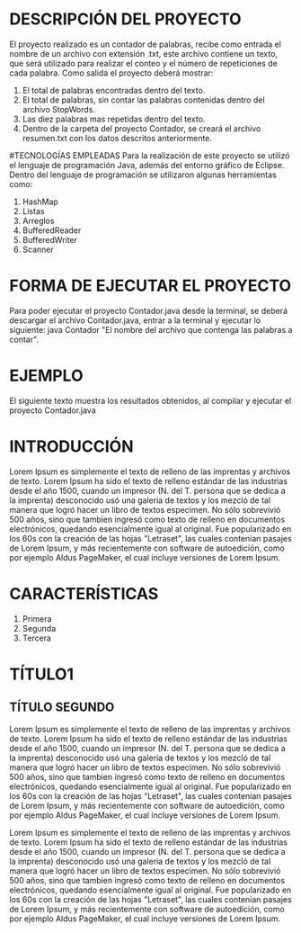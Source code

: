 # DESCRIPCIÓN DEL PROYECTO
El proyecto realizado es un contador de palabras, recibe como entrada el nombre de un archivo con extensión .txt, este archivo contiene un texto, que será utilizado para realizar el conteo y el número de repeticiones de cada palabra.
Como salida el proyecto deberá mostrar:

1. El total de palabras encontradas dentro del texto.
2. El total de palabras, sin contar las palabras contenidas dentro del archivo StopWords.
3. Las diez palabras mas repetidas dentro del texto.
4. Dentro de la carpeta del proyecto Contador, se creará el archivo resumen.txt con los datos descritos anteriormente.

#TECNOLOGÍAS EMPLEADAS
Para la realización de este proyecto se utilizó el lenguaje de programación Java, además del entorno gráfico de Eclipse.
Dentro del lenguaje de programación se utilizaron algunas herramientas como:

1. HashMap
2. Listas
3. Arreglos
4. BufferedReader
5. BufferedWriter
6. Scanner

# FORMA DE EJECUTAR EL PROYECTO
Para poder ejecutar el proyecto Contador.java desde la terminal, se deberá descargar el archivo Contador.java, entrar a la terminal y ejecutar lo siguiente: java Contador "El nombre del archivo que contenga las palabras a contar".

# EJEMPLO
El siguiente texto muestra los resultados obtenidos, al compilar y ejecutar el proyecto Contador.java



# INTRODUCCIÓN

Lorem Ipsum es simplemente el texto de relleno de las imprentas y archivos de texto. Lorem Ipsum ha sido el texto de relleno estándar de las industrias desde el año 1500, cuando un impresor (N. del T. persona que se dedica a la imprenta) desconocido usó una galería de textos y los mezcló de tal manera que logró hacer un libro de textos especimen. No sólo sobrevivió 500 años, sino que tambien ingresó como texto de relleno en documentos electrónicos, quedando esencialmente igual al original. Fue popularizado en los 60s con la creación de las hojas "Letraset", las cuales contenian pasajes de Lorem Ipsum, y más recientemente con software de autoedición, como por ejemplo Aldus PageMaker, el cual incluye versiones de Lorem Ipsum.

# CARACTERÍSTICAS

1. Primera
2. Segunda
3. Tercera

# TÍTULO1
## TÍTULO SEGUNDO

Lorem Ipsum es simplemente el texto de relleno de las imprentas y archivos de texto. Lorem Ipsum ha sido el texto de relleno estándar de las industrias desde el año 1500, cuando un impresor (N. del T. persona que se dedica a la imprenta) desconocido usó una galería de textos y los mezcló de tal manera que logró hacer un libro de textos especimen. No sólo sobrevivió 500 años, sino que tambien ingresó como texto de relleno en documentos electrónicos, quedando esencialmente igual al original. Fue popularizado en los 60s con la creación de las hojas "Letraset", las cuales contenian pasajes de Lorem Ipsum, y más recientemente con software de autoedición, como por ejemplo Aldus PageMaker, el cual incluye versiones de Lorem Ipsum.

Lorem Ipsum es simplemente el texto de relleno de las imprentas y archivos de texto. Lorem Ipsum ha sido el texto de relleno estándar de las industrias desde el año 1500, cuando un impresor (N. del T. persona que se dedica a la imprenta) desconocido usó una galería de textos y los mezcló de tal manera que logró hacer un libro de textos especimen. No sólo sobrevivió 500 años, sino que tambien ingresó como texto de relleno en documentos electrónicos, quedando esencialmente igual al original. Fue popularizado en los 60s con la creación de las hojas "Letraset", las cuales contenian pasajes de Lorem Ipsum, y más recientemente con software de autoedición, como por ejemplo Aldus PageMaker, el cual incluye versiones de Lorem Ipsum.

